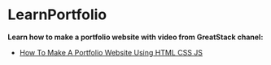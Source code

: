 # LearnPortfolio

**Learn how to make a portfolio website with video from GreatStack chanel:**
+ [How To Make A Portfolio Website Using HTML CSS JS](https://www.youtube.com/watch?v=0YFrGy_mzjY)

